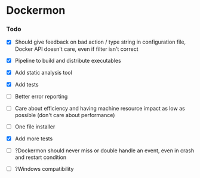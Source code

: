 # Dockermon

### Todo
- [x] Should give feedback on bad action / type string in configuration file, Docker API doesn't care, even if filter isn't correct
- [x] Pipeline to build and distribute executables
- [x] Add static analysis tool
- [x] Add tests
- [ ] Better error reporting
- [ ] Care about efficiency and having machine resource impact as low as possible (don't care about performance)
- [ ] One file installer
- [x] Add more tests


- [ ] ?Dockermon should never miss or double handle an event, even in crash and restart condition
- [ ] ?Windows compatibility